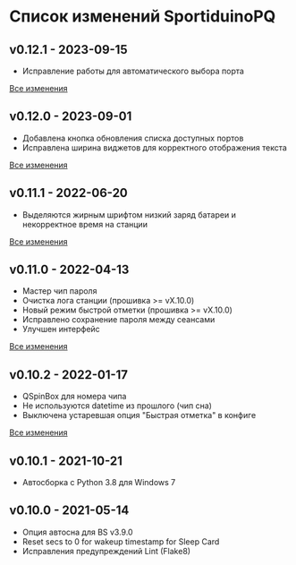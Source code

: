 # Список изменений SportiduinoPQ

## v0.12.1 - 2023-09-15

- Исправление работы для автоматического выбора порта

[Все изменения](https://github.com/sportiduino/sportiduinopq/compare/v0.12.0...v0.12.1)


## v0.12.0 - 2023-09-01

- Добавлена кнопка обновления списка доступных портов
- Исправлена ширина виджетов для корректного отображения текста

[Все изменения](https://github.com/sportiduino/sportiduinopq/compare/v0.11.1...v0.12.0)

## v0.11.1 - 2022-06-20

- Выделяются жирным шрифтом низкий заряд батареи и некорректное время на станции

[Все изменения](https://github.com/sportiduino/sportiduinopq/compare/v0.11.0...v0.11.1)

## v0.11.0 - 2022-04-13

- Мастер чип пароля
- Очистка лога станции (прошивка >= vX.10.0)
- Новый режим быстрой отметки (прошивка >= vX.10.0)
- Исправлено сохранение пароля между сеансами
- Улучшен интерфейс

[Все изменения](https://github.com/sportiduino/sportiduinopq/compare/v0.10.2...v0.11.0)

## v0.10.2 - 2022-01-17

- QSpinBox для номера чипа
- Не используются datetime из прошлого (чип сна)
- Выключена устаревшая опция "Быстрая отметка" в конфиге

[Все изменения](https://github.com/sportiduino/sportiduinopq/compare/v0.10.1...v0.10.2)

## v0.10.1 - 2021-10-21

- Автосборка с Python 3.8 для Windows 7

## v0.10.0 - 2021-05-14
- Опция автосна для BS v3.9.0
- Reset secs to 0 for wakeup timestamp for Sleep Card
- Исправления предупреждений Lint (Flake8)


